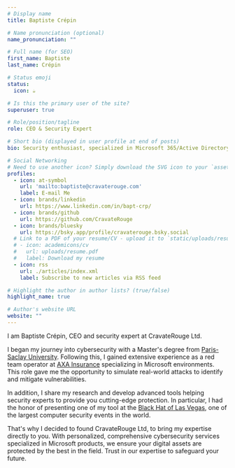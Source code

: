 ```yaml
---
# Display name
title: Baptiste Crépin

# Name pronunciation (optional)
name_pronunciation: ""

# Full name (for SEO)
first_name: Baptiste
last_name: Crépin

# Status emoji
status:
  icon: ☕️

# Is this the primary user of the site?
superuser: true

# Role/position/tagline
role: CEO & Security Expert

# Short bio (displayed in user profile at end of posts)
bio: Security enthusiast, specialized in Microsoft 365/Active Directory technologies and speaker at the US Black Hat.

# Social Networking
# Need to use another icon? Simply download the SVG icon to your `assets/media/icons/` folder.
profiles:
  - icon: at-symbol
    url: 'mailto:baptiste@cravaterouge.com'
    label: E-mail Me
  - icon: brands/linkedin
    url: https://www.linkedin.com/in/bapt-crp/
  - icon: brands/github
    url: https://github.com/CravateRouge
  - icon: brands/bluesky
    url: https://bsky.app/profile/cravaterouge.bsky.social
  # Link to a PDF of your resume/CV - upload it to `static/uploads/resume.pdf`
  # - icon: academicons/cv
  #   url: uploads/resume.pdf
  #   label: Download my resume
  - icon: rss
    url: ./articles/index.xml
    label: Subscribe to new articles via RSS feed

# Highlight the author in author lists? (true/false)
highlight_name: true

# Author's website URL
website: ""
---
```

I am Baptiste Crépin, CEO and security expert at CravateRouge Ltd.

I began my journey into cybersecurity with a Master's degree from [Paris-Saclay University](https://www.shanghairanking.com/institution/paris-saclay-university). Following this, I gained extensive experience as a red team operator at [AXA Insurance](https://www.axa.com/en/about-us/axa-worldwide) specializing in Microsoft environments. This role gave me the opportunity to simulate real-world attacks to identify and mitigate vulnerabilities.

In addition, I share my research and develop advanced tools helping security experts to provide you cutting-edge protection. In particular, I had the honor of presenting one of my tool at the [Black Hat of Las Vegas](https://www.blackhat.com/us-22/arsenal/schedule/#bloodyad-26883), one of the largest computer security events in the world.

That's why I decided to found CravateRouge Ltd, to bring my expertise directly to you. With personalized, comprehensive cybersecurity services specialized in Microsoft products, we ensure your digital assets are protected by the best in the field. Trust in our expertise to safeguard your future.
